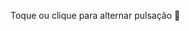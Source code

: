 <!DOCTYPE html>
<html lang="pt-BR">
<head>
<meta charset="utf-8" />
<meta name="viewport" content="width=device-width, initial-scale=1, maximum-scale=1" />
<title>Coração "I love you" - Canvas</title>
<style>
  :root{
    --bg: #000;
    --text-color: #ea80b0;
  }

  html, body {
    height: 100%;
    margin: 0;
    background: var(--bg);
    display: flex;
    align-items: center;
    justify-content: center;
    overflow: hidden;
  }

  #container {
    position: relative;
    width: 100vw;
    height: 100vh;
    display: flex;
    align-items: center;
    justify-content: center;
  }

  canvas {
    width: 100vw;
    height: 100vh;
    display: block;
    touch-action: manipulation;
  }

  .hint {
    position: absolute;
    bottom: 24px;
    left: 50%;
    transform: translateX(-50%);
    color: #fff8;
    font-family: system-ui, -apple-system, "Segoe UI", Roboto, "Helvetica Neue", Arial;
    font-size: 13px;
    pointer-events: none;
  }
</style>
</head>
<body>
  <div id="container">
    <canvas id="c"></canvas>
    <div class="hint">Toque ou clique para alternar pulsação 💖</div>
  </div>

<script>
const canvas = document.getElementById('c');
const ctx = canvas.getContext('2d');
let DPR = Math.max(1, window.devicePixelRatio || 1);

function resizeCanvas() {
  canvas.width = window.innerWidth * DPR;
  canvas.height = window.innerHeight * DPR;
  ctx.setTransform(DPR, 0, 0, DPR, 0, 0);
}

window.addEventListener('resize', resizeCanvas);
resizeCanvas();

// --- Parâmetros ---
const TEXT = "I love you";
const COUNT = 160;
const SCALE = 9;
const baseFontSize = 14;
const color = '#ea80b0';
const glowColor = 'rgba(255,255,255,0.25)';

let items = [];
let time = 0;
let rotating = true;
let pulse = true;
let last = performance.now();

function heartPoint(t) {
  const x = 16 * Math.pow(Math.sin(t), 3);
  const y = 13 * Math.cos(t) - 5 * Math.cos(2*t) - 2 * Math.cos(3*t) - Math.cos(4*t);
  return { x, y: -y };
}

function buildItems() {
  items = [];
  for (let i = 0; i < COUNT; i++) {
    const t = (i / COUNT) * Math.PI * 2;
    const p = heartPoint(t);
    const jitter = (Math.random() - 0.5) * 0.6;
    const x = p.x + jitter;
    const y = p.y + jitter;
    const dt = 0.0001;
    const p2 = heartPoint(t + dt);
    const tangentAngle = Math.atan2(p2.y - p.y, p2.x - p.x);
    const dist = Math.hypot(p.x, p.y);
    items.push({
      x, y, angle: tangentAngle, dist,
      phase: Math.random() * Math.PI * 2,
      scale: 1 - (dist / 30) * 0.25 + (Math.random() - 0.5) * 0.06,
      alpha: 0.85 + (Math.random() * 0.15)
    });
  }
}

function mapToCanvas(p, width, height) {
  const cx = width / 2;
  const cy = height / 2;
  const scale = Math.min(width, height) / (SCALE * 10);
  return { x: cx + p.x * scale, y: cy + p.y * scale };
}

function draw(now) {
  const dt = (now - last) / 1000;
  last = now;
  time += dt;
  ctx.clearRect(0, 0, canvas.width, canvas.height);
  const w = canvas.width / DPR;
  const h = canvas.height / DPR;
  const globalRot = rotating ? (time * 12 * Math.PI / 180) : 0;
  const pulseFactor = pulse ? (1 + 0.06 * Math.sin(time * 2.5)) : 1;
  const sorted = items.slice().sort((a, b) => a.dist - b.dist);
  ctx.textAlign = 'center';
  ctx.textBaseline = 'middle';

  for (let i = 0; i < sorted.length; i++) {
    const it = sorted[i];
    const mapped = mapToCanvas({ x: it.x, y: it.y }, w, h);
    const wobble = Math.sin(time * 2 + it.phase) * (2 + it.dist * 0.04);
    const depthScale = 1 - (it.dist / 40) * 0.08;
    const finalScale = it.scale * depthScale * pulseFactor;
    const x = mapped.x + wobble;
    const y = mapped.y + Math.cos(time + it.phase) * 1.5;
    const fontPx = Math.max(8, baseFontSize * finalScale);
    ctx.font = `${fontPx}px monospace`;
    ctx.save();
    ctx.translate(w/2, h/2);
    ctx.rotate(globalRot * (0.8 + it.dist * 0.002));
    ctx.translate(-w/2, -h/2);
    ctx.shadowColor = glowColor;
    ctx.shadowBlur = 10 + (1 - it.dist / 40) * 8;
    ctx.fillStyle = color;
    ctx.globalAlpha = Math.min(1, it.alpha);
    ctx.translate(x, y);
    ctx.rotate(it.angle * 0.8 + Math.sin(time + it.phase) * 0.07);
    ctx.fillText(TEXT, 0, 0);
    ctx.shadowBlur = 2;
    ctx.globalAlpha = 0.6 * it.alpha;
    ctx.fillText(TEXT, 0, 0);
    ctx.restore();
  }

  requestAnimationFrame(draw);
}

function init() {
  buildItems();
  resizeCanvas();
  last = performance.now();
  requestAnimationFrame(draw);
}

canvas.addEventListener('click', () => pulse = !pulse);
canvas.addEventListener('touchstart', () => pulse = !pulse, { passive: true });
init();
</script>
</body>
</html>
